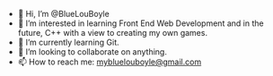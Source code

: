 - 👋 Hi, I’m @BlueLouBoyle
- 👀 I’m interested in learning Front End Web Development and in the future, C++ with a view to creating my own games.
- 🌱 I’m currently learning Git.
- 💞️ I’m looking to collaborate on anything.
- 📫 How to reach me: mybluelouboyle@gmail.com

<!---
BlueLouBoyle/BlueLouBoyle is a ✨ special ✨ repository because its `README.md` (this file) appears on your GitHub profile.
You can click the Preview link to take a look at your changes.
--->
